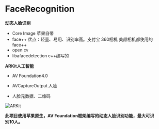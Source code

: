 # FaceRecognition
**动态人脸识别**

- Core Image 苹果自带
- face++ 优点：轻量、易用、识别率高。支付宝 360相机 美颜相机都使用的face++
- open cv
- libafacedetection c++编写的

**ARKit人工智能**

- AV Foundation4.0


- AVCaptureOutput 人脸
- 人脸元数据、二维码

![ARKit](/Users/lyy/Desktop/Git/FaceRecognition/ARKit.png)

**此项目使用苹果原生，AV Foundation框架编写的动态人脸识别功能，最大可识别10人。**